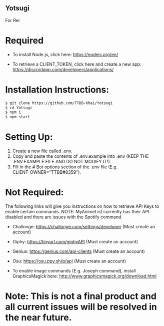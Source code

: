 ## Yotsugi
For Rei

# Required
* To install Node.js, click here:
  https://nodejs.org/en/

* To retrieve a CLIENT_TOKEN, click here and create a new app: 
  https://discordapp.com/developers/applications/

# Installation Instructions:
```bash
$ git clone https://github.com/TTBB-Khai/Yotsugi
$ cd Yotsugi
$ npm i
$ npm start
```

# Setting Up:
1. Create a new file called .env.
2. Copy and paste the contents of .env.example into .env (KEEP THE .ENV.EXAMPLE FILE AND DO NOT MODIFY IT!).
3. Fill in the # Bot options section of the .env file (E.g. CLIENT_OWNER="TTBB#8359").

# Not Required:
The following links will give you instructions on how to retrieve API Keys to enable certain commands.
NOTE: MyAnimeList currently has their API disabled and there are issues with the Spotify command.

* Challonge: https://challonge.com/settings/developer (Must create an account)
* Giphy: https://tinyurl.com/giphyAPI (Must create an account)
* Genius: https://genius.com/api-clients (Must create an account)
* Osu: https://osu.ppy.sh/p/api (Must create an account)

* To enable image commands (E.g. Joseph command), install GraphicsMagick here: 
  http://www.graphicsmagick.org/download.html

# Note: This is not a final product and all current issues will be resolved in the near future.
